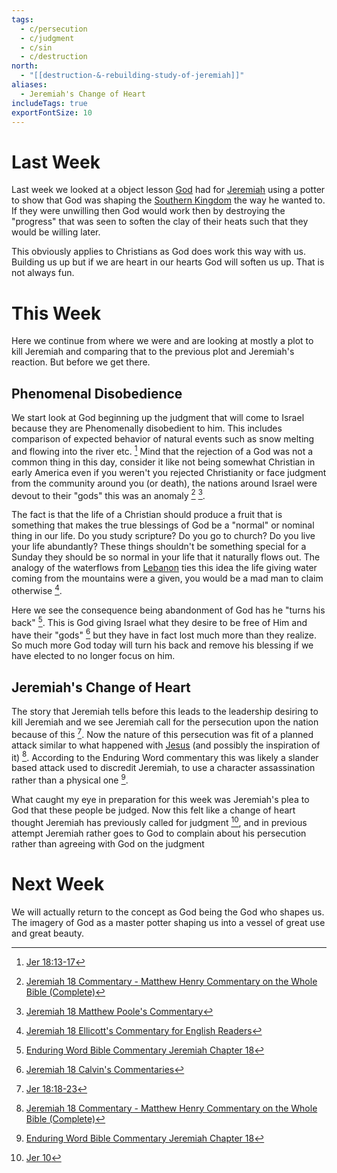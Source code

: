 ```yaml
---
tags:
  - c/persecution
  - c/judgment
  - c/sin
  - c/destruction
north:
  - "[[destruction-&-rebuilding-study-of-jeremiah]]"
aliases:
  - Jeremiah's Change of Heart
includeTags: true
exportFontSize: 10
---
```

# Last Week
Last week we looked at a object lesson [God](God.md) had for [Jeremiah](p-jeremiah.md) using a potter to show that God was shaping the [Southern Kingdom](Southern%20Kingdom.md) the way he wanted to. If they were unwilling then God would work then by destroying the "progress" that was seen to soften the clay of their heats such that they would be willing later.

This obviously applies to Christians as God does work this way with us. Building us up but if we are heart in our hearts God will soften us up. That is not always fun.
# This Week
Here we continue from where we were and are looking at mostly a plot to kill Jeremiah and comparing that to the previous plot and Jeremiah's reaction. But before we get there.

## Phenomenal  Disobedience
We start look at God beginning up the judgment that will come to Israel because they are Phenomenally disobedient to him. This includes comparison of expected behavior of natural events such as snow melting and flowing into the river etc. [^1] Mind that the rejection of a God was not a common thing in this day, consider it like not being somewhat Christian in early America even if you weren't you rejected Christianity or face judgment from the community around you (or death), the nations around Israel were devout to their "gods" this was an anomaly  [^matthew-henry] [^matthew-poole]. 

The fact is that the life of a Christian should produce a fruit that is something that makes the true blessings of God be a "normal" or nominal thing in our life. Do you study scripture? Do you go to church? Do you live your life abundantly?  These things shouldn't be something special for a Sunday they should be so normal in your life that it naturally flows out. The analogy of the waterflows from [Lebanon](Lebanon.md) ties this idea the life giving water coming from the mountains were a given, you would be a mad man to claim otherwise [^ellicott].

Here we see the consequence being abandonment of God has he "turns his back" [^enduring-word]. This is God giving Israel what they desire to be free of Him and have their "gods" [^john-calvin] but they have in fact lost much more than they realize. So much more God today will turn his back and remove his blessing if we have elected to no longer focus on him.

## Jeremiah's Change of Heart
The story that Jeremiah tells before this leads to the leadership desiring to kill Jeremiah and we see Jeremiah call for the persecution upon the nation because of this [^2]. Now the nature of this persecution was fit of a planned attack similar to what happened with [Jesus](%F0%9F%91%BCJesus.md) (and possibly the inspiration of it) [^matthew-henry]. According to the Enduring Word commentary this was likely a slander based attack used to discredit Jeremiah, to use a character assassination rather than a physical one [^enduring-word].

What caught my eye in preparation for this week was Jeremiah's plea to God that these people be judged. Now this felt like a change of heart thought Jeremiah has previously called for judgment [^3], and in previous attempt Jeremiah rather goes to God to complain about his persecution rather than agreeing with God on the judgment 

# Next Week
We will actually return to the concept as God being the God who shapes us. The imagery of God as a master potter shaping us into a vessel of great use and great beauty. 

[^1]: [Jer 18:13-17](Jer%2018.md)

[^garner-howes]: [Jeremiah 18 - Garner-Howes Baptist Commentary - Bible Commentaries - StudyLight.org](https://www.studylight.org/commentaries/eng/ghb/jeremiah-18.html)
[^matthew-poole]: [Jeremiah 18 Matthew Poole's Commentary](https://biblehub.com/commentaries/poole/jeremiah/18.htm)
[^ellicott]: [Jeremiah 18 Ellicott's Commentary for English Readers](https://biblehub.com/commentaries/ellicott/jeremiah/18.htm)
[^matthew-henry]: [Jeremiah 18 Commentary - Matthew Henry Commentary on the Whole Bible (Complete)](https://www.biblestudytools.com/commentaries/matthew-henry-complete/jeremiah/18.html)
[^enduring-word]: [Enduring Word Bible Commentary Jeremiah Chapter 18](https://enduringword.com/bible-commentary/jeremiah-18/)
[^john-calvin]: [Jeremiah 18 Calvin's Commentaries](https://biblehub.com/commentaries/calvin/jeremiah/18.htm#:~:text=He%20shews%20here%20what%20we,evil%2C%20as%20Jeremiah%20shews%2C%20prevailed)

[^2]: [Jer 18:18-23](Jer%2018.md)

[^3]: [Jer 10](Jer%2010.md)
